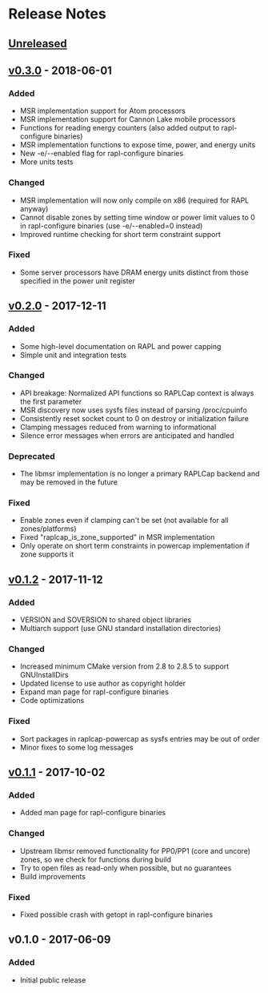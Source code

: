 # Release Notes

## [Unreleased]

## [v0.3.0] - 2018-06-01
### Added
 * MSR implementation support for Atom processors
 * MSR implementation support for Cannon Lake mobile processors
 * Functions for reading energy counters (also added output to rapl-configure binaries)
 * MSR implementation functions to expose time, power, and energy units
 * New -e/--enabled flag for rapl-configure binaries
 * More units tests

### Changed
 * MSR implementation will now only compile on x86 (required for RAPL anyway)
 * Cannot disable zones by setting time window or power limit values to 0 in rapl-configure binaries (use -e/--enabled=0 instead)
 * Improved runtime checking for short term constraint support

### Fixed
 * Some server processors have DRAM energy units distinct from those specified in the power unit register


## [v0.2.0] - 2017-12-11
### Added
 * Some high-level documentation on RAPL and power capping
 * Simple unit and integration tests

### Changed
 * API breakage: Normalized API functions so RAPLCap context is always the first parameter
 * MSR discovery now uses sysfs files instead of parsing /proc/cpuinfo
 * Consistently reset socket count to 0 on destroy or initialization failure
 * Clamping messages reduced from warning to informational
 * Silence error messages when errors are anticipated and handled

### Deprecated
 * The libmsr implementation is no longer a primary RAPLCap backend and may be removed in the future

### Fixed
 * Enable zones even if clamping can't be set (not available for all zones/platforms)
 * Fixed "raplcap_is_zone_supported" in MSR implementation
 * Only operate on short term constraints in powercap implementation if zone supports it


## [v0.1.2] - 2017-11-12
### Added
 * VERSION and SOVERSION to shared object libraries
 * Multiarch support (use GNU standard installation directories)

### Changed
 * Increased minimum CMake version from 2.8 to 2.8.5 to support GNUInstallDirs
 * Updated license to use author as copyright holder
 * Expand man page for rapl-configure binaries
 * Code optimizations

### Fixed
 * Sort packages in raplcap-powercap as sysfs entries may be out of order
 * Minor fixes to some log messages


## [v0.1.1] - 2017-10-02
### Added
 * Added man page for rapl-configure binaries

### Changed
 * Upstream libmsr removed functionality for PP0/PP1 (core and uncore) zones, so we check for functions during build
 * Try to open files as read-only when possible, but no guarantees
 * Build improvements

### Fixed
 * Fixed possible crash with getopt in rapl-configure binaries


## v0.1.0 - 2017-06-09
### Added
 * Initial public release


[Unreleased]: https://github.com/powercap/raplcap/compare/v0.3.0...HEAD
[v0.3.0]: https://github.com/powercap/raplcap/compare/v0.2.0...v0.3.0
[v0.2.0]: https://github.com/powercap/raplcap/compare/v0.1.2...v0.2.0
[v0.1.2]: https://github.com/powercap/raplcap/compare/v0.1.1...v0.1.2
[v0.1.1]: https://github.com/powercap/raplcap/compare/v0.1.0...v0.1.1
